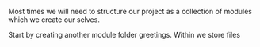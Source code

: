 Most times we will need to structure our project as a collection of modules which we create our selves.

Start by creating another module folder greetings. Within we store files